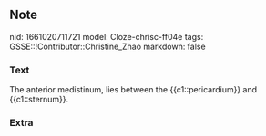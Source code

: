 ## Note
nid: 1661020711721
model: Cloze-chrisc-ff04e
tags: GSSE::!Contributor::Christine_Zhao
markdown: false

### Text
<div>
  <div>
    <div>
      The anterior medistinum, lies between the {{c1::pericardium}}
      and {{c1::sternum}}.
    </div>
  </div>
</div>

### Extra

